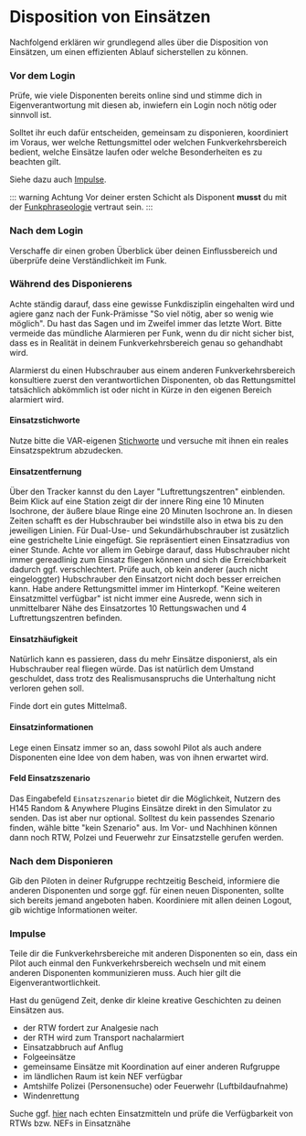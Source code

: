 # Disposition von Einsätzen

Nachfolgend erklären wir grundlegend alles über die Disposition von Einsätzen, um einen effizienten Ablauf sicherstellen zu können.

### Vor dem Login

Prüfe, wie viele Disponenten bereits online sind und stimme dich in Eigenverantwortung mit diesen ab, inwiefern ein Login noch nötig oder sinnvoll ist.

Solltet ihr euch dafür entscheiden, gemeinsam zu disponieren, koordiniert im Voraus, wer welche Rettungsmittel oder welchen Funkverkehrsbereich bedient, welche Einsätze laufen oder welche Besonderheiten es zu beachten gilt.

Siehe dazu auch [Impulse](#impulse).

::: warning Achtung
Vor deiner ersten Schicht als Disponent **musst** du mit der [Funkphraseologie](/allgemein/bos-funk/Funkverkehr) vertraut sein.
:::

### Nach dem Login

Verschaffe dir einen groben Überblick über deinen Einflussbereich und überprüfe deine Verständlichkeit im Funk.

### Während des Disponierens

Achte ständig darauf, dass eine gewisse Funkdisziplin eingehalten wird und agiere ganz nach der Funk-Prämisse "So viel nötig, aber so wenig wie möglich".
Du hast das Sagen und im Zweifel immer das letzte Wort.
Bitte vermeide das mündliche Alarmieren per Funk, wenn du dir nicht sicher bist, dass es in Realität in deinem Funkverkehrsbereich genau so gehandhabt wird.

Alarmierst du einen Hubschrauber aus einem anderen Funkverkehrsbereich konsultiere zuerst den verantwortlichen Disponenten, ob das Rettungsmittel tatsächlich abkömmlich ist oder nicht in Kürze in den eigenen Bereich alarmiert wird.

#### Einsatzstichworte

Nutze bitte die VAR-eigenen [Stichworte](Stichworte) und versuche mit ihnen ein reales Einsatzspektrum abzudecken.

#### Einsatzentfernung

Über den Tracker kannst du den Layer "Luftrettungszentren" einblenden. Beim Klick auf eine Station zeigt dir der innere Ring eine 10 Minuten Isochrone, der äußere blaue Ringe eine 20 Minuten Isochrone an.
In diesen Zeiten schafft es der Hubschrauber bei windstille also in etwa bis zu den jeweiligen Linien. Für Dual-Use- und Sekundärhubschrauber ist zusätzlich eine gestrichelte Linie eingefügt. Sie repräsentiert einen Einsatzradius von einer Stunde.
Achte vor allem im Gebirge darauf, dass Hubschrauber nicht immer gereadlinig zum Einsatz fliegen können und sich die Erreichbarkeit dadurch ggf. verschlechtert.
Prüfe auch, ob kein anderer (auch nicht eingeloggter) Hubschrauber den Einsatzort nicht doch besser erreichen kann. Habe andere Rettungsmittel immer im Hinterkopf. "Keine weiteren Einsatzmittel verfügbar" ist nicht immer eine Ausrede, wenn sich in unmittelbarer Nähe des Einsatzortes 10 Rettungswachen und 4 Luftrettungszentren befinden.

#### Einsatzhäufigkeit

Natürlich kann es passieren, dass du mehr Einsätze disponierst, als ein Hubschrauber real fliegen würde. Das ist natürlich dem Umstand geschuldet, dass trotz des Realismusanspruchs die Unterhaltung nicht verloren gehen soll.

Finde dort ein gutes Mittelmaß.

#### Einsatzinformationen

Lege einen Einsatz immer so an, dass sowohl Pilot als auch andere Disponenten eine Idee von dem haben, was von ihnen erwartet wird.

#### Feld Einsatzszenario

Das Eingabefeld `Einsatzszenario` bietet dir die Möglichkeit, Nutzern des H145 Random & Anywhere Plugins Einsätze direkt in den Simulator zu senden. Das ist aber nur optional. Solltest du kein passendes Szenario finden, wähle
bitte "kein Szenario" aus. Im Vor- und Nachhinen können dann noch RTW, Polzei und Feuerwehr zur Einsatzstelle gerufen werden.

### Nach dem Disponieren

Gib den Piloten in deiner Rufgruppe rechtzeitig Bescheid, informiere die anderen Disponenten und sorge ggf. für einen neuen Disponenten, sollte sich bereits jemand angeboten haben.
Koordiniere mit allen deinen Logout, gib wichtige Informationen weiter.

### Impulse

Teile dir die Funkverkehrsbereiche mit anderen Disponenten so ein, dass ein Pilot auch einmal den Funkverkehrsbereich wechseln und mit einem anderen Disponenten kommunizieren muss.
Auch hier gilt die Eigenverantwortlichkeit.

Hast du genügend Zeit, denke dir kleine kreative Geschichten zu deinen Einsätzen aus.

- der RTW fordert zur Analgesie nach
- der RTH wird zum Transport nachalarmiert
- Einsatzabbruch auf Anflug
- Folgeeinsätze
- gemeinsame Einsätze mit Koordination auf einer anderen Rufgruppe
- im ländlichen Raum ist kein NEF verfügbar
- Amtshilfe Polizei (Personensuche) oder Feuerwehr (Luftbildaufnahme)
- Windenrettung

Suche ggf. [hier](https://bos-fahrzeuge.info/wachen) nach echten Einsatzmitteln und prüfe die Verfügbarkeit von RTWs bzw. NEFs in Einsatznähe

